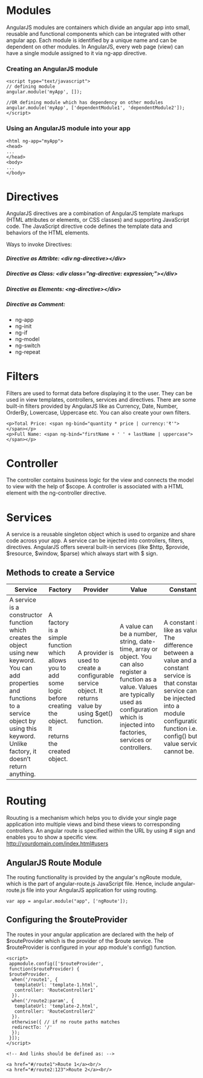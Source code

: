 # Modules
AngularJS modules are containers which divide an angular app into small, reusable and functional components which can be integrated with other angular app. 
Each module is identified by a unique name and can be dependent on other modules. In AngularJS, every web page (view) can have a single module assigned to it via ng-app directive.

### Creating an AngularJS module
```
<script type="text/javascript"> 
// defining module 
angular.module('myApp', []); 
 
//OR defining module which has dependency on other modules 
angular.module('myApp', ['dependentModule1', 'dependentModule2']); 
</script>
```

### Using an AngularJS module into your app
```
<html ng-app="myApp"> 
<head> 
... 
</head> 
<body> 
... 
</body>
```

# Directives
AngularJS directives are a combination of AngularJS template markups (HTML attributes or elements, or CSS classes) and supporting JavaScript code. The JavaScript directive code defines the template data and behaviors of the HTML elements.

Ways to invoke Directives:
##### Directive as Attribte: \<div ng-directive>\</div>
##### Directive as Class: \<div class="ng-directive: expression;">\</div>
##### Directive as Elements: \<ng-directive>\</div>
##### Directive as Comment: <!-- directive: ng-directive expression -->

- ng-app
- ng-init
- ng-if
- ng-model
- ng-switch
- ng-repeat

# Filters
Filters are used to format data before displaying it to the user. They can be used in view templates, controllers, services and directives. There are some built-in filters provided by AngularJS like as Currency, Date, Number, OrderBy, Lowercase, Uppercase etc. You can also create your own filters.
```
<p>Total Price: <span ng-bind="quantity * price | currency:'₹'"></span></p>
<p>Full Name: <span ng-bind="firstName + ' ' + lastName | uppercase"></span></p>
```

# Controller
The controller contains business logic for the view and connects the model to view with the help of $scope. 
A controller is associated with a HTML element with the ng-controller directive.

# Services
A service is a reusable singleton object which is used to organize and share code across your app. A service can be injected into controllers, filters, directives. AngularJS offers several built-in services (like $http, $provide, $resource, $window, $parse) which always start with $ sign.

## Methods to create a Service

| Service | Factory | Provider | Value | Constant |
|   ---   |   ---   |    ---   |  ---  |   ---    |
| A service is a constructor function which creates the object using new keyword. You can add properties and functions to a service object by using this keyword. Unlike factory, it doesn’t return anything. | A factory is a simple function which allows you to add some logic before creating the object. It returns the created object. | A provider is used to create a configurable service object. It returns value by using $get() function. | A value can be a number, string, date-time, array or object. You can also register a function as a value. Values are typically used as configuration which is injected into factories, services or controllers. | A constant is like as value. The difference between a value and a constant service is that constant service can be injected into a module configuration function i.e. config() but value service cannot be. |

# Routing
Rouuting is a mechanism which helps you to divide your single page application into multiple views and bind these views to corresponding controllers. An angular route is specified within the URL by using # sign and enables you to show a specific view. http://yourdomain.com/index.html#users

## AngularJS Route Module
The routing functionality is provided by the angular's ngRoute module, which is the part of angular-route.js JavaScript file. Hence, include angular-route.js file into your AngularJS application for using routing. 
```
var app = angular.module("app", ['ngRoute']);
```

## Configuring the $routeProvider
The routes in your angular application are declared with the help of $routeProvider which is the provider of the $route service. The $routeProvider is configured in your app module's config() function.

```
<script>
 appmodule.config(['$routeProvider',
 function($routeProvider) {
 $routeProvider.
  when('/route1', {
   templateUrl: 'template-1.html',
   controller: 'RouteController1'
  }).
  when('/route2:param', {
   templateUrl: 'template-2.html',
   controller: 'RouteController2'
  }).
  otherwise({ // if no route paths matches
  redirectTo: '/' 
  });
 }]);
</script>
 
<!-- And links should be defined as: -->
 
<a href="#/route1">Route 1</a><br/>
<a href="#/route2:123">Route 2</a><br/>
```

